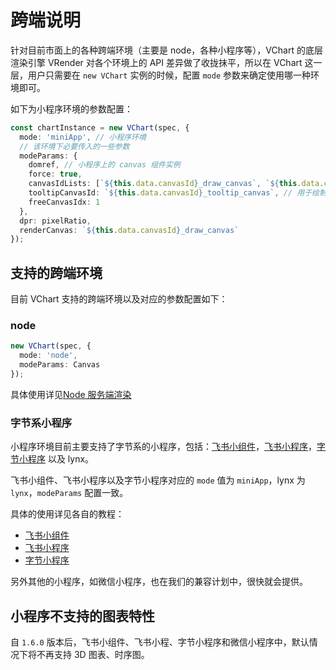 # 跨端说明

针对目前市面上的各种跨端环境（主要是 node，各种小程序等），VChart 的底层渲染引擎 VRender 对各个环境上的 API 差异做了收拢抹平，所以在 VChart 这一层，用户只需要在 `new VChart` 实例的时候，配置 `mode` 参数来确定使用哪一种环境即可。

如下为小程序环境的参数配置：

```ts
const chartInstance = new VChart(spec, {
  mode: 'miniApp', // 小程序环境
  // 该环境下必要传入的一些参数
  modeParams: {
    domref, // 小程序上的 canvas 组件实例
    force: true,
    canvasIdLists: [`${this.data.canvasId}_draw_canvas`, `${this.data.canvasId}_tooltip_canvas`], // 传入创建的 canvas 组件 id
    tooltipCanvasId: `${this.data.canvasId}_tooltip_canvas`, // 用于绘制 tooltip 的 canvas id，小程序环境使用 canvas tooltip
    freeCanvasIdx: 1
  },
  dpr: pixelRatio,
  renderCanvas: `${this.data.canvasId}_draw_canvas`
});
```

## 支持的跨端环境

目前 VChart 支持的跨端环境以及对应的参数配置如下：

### node

```ts
new VChart(spec, {
  mode: 'node',
  modeParams: Canvas
});
```

具体使用详见[Node 服务端渲染](../node)

### 字节系小程序

小程序环境目前主要支持了字节系的小程序，包括：[飞书小组件](https://open.feishu.cn/document/client-docs/block/block-introduction)，[飞书小程序](https://www.feishu.cn/hc/zh-CN/articles/027879556391-%E5%BF%AB%E9%80%9F%E5%BC%80%E5%8F%91%E5%B0%8F%E7%A8%8B%E5%BA%8F)，[字节小程序](https://microapp.bytedance.com/) 以及 lynx。

飞书小组件、飞书小程序以及字节小程序对应的 `mode` 值为 `miniApp`，lynx 为 `lynx`，`modeParams` 配置一致。

具体的使用详见各自的教程：

- [飞书小组件](./block)
- [飞书小程序](./lark)
- [字节小程序](./tt)

另外其他的小程序，如微信小程序，也在我们的兼容计划中，很快就会提供。

## 小程序不支持的图表特性

自 `1.6.0` 版本后，飞书小组件、飞书小程、字节小程序和微信小程序中，默认情况下将不再支持 3D 图表、时序图。
